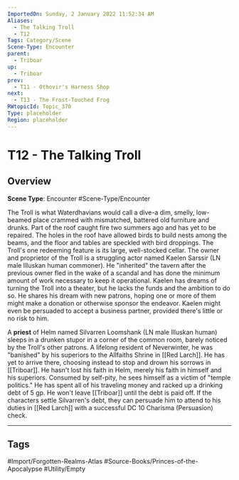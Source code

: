 ```yaml
---
ImportedOn: Sunday, 2 January 2022 11:52:34 AM
Aliases:
  - The Talking Troll
  - T12
Tags: Category/Scene
Scene-Type: Encounter
parent:
  - Triboar
up:
  - Triboar
prev:
  - T11 - Othovir's Harness Shop
next:
  - T13 - The Frost-Touched Frog
RWtopicId: Topic_370
Type: placeholder
Region: placeholder
---
```

# T12 - The Talking Troll
## Overview
**Scene Type**: Encounter
#Scene-Type/Encounter

The Troll is what Waterdhavians would call a dive-a dim, smelly, low-beamed place crammed with mismatched, battered old furniture and drunks. Part of the roof caught fire two summers ago and has yet to be repaired. The holes in the roof have allowed birds to build nests among the beams, and the floor and tables are speckled with bird droppings. The Troll's one redeeming feature is its large, well-stocked cellar. The owner and proprietor of the Troll is a struggling actor named Kaelen Sarssir (LN male Illuskan human commoner). He "inherited" the tavern after the previous owner fled in the wake of a scandal and has done the minimum amount of work necessary to keep it operational. Kaelen has dreams of turning the Troll into a theater, but he lacks the funds and the ambition to do so. He shares his dream with new patrons, hoping one or more of them might make a donation or otherwise sponsor the endeavor. Kaelen might even be persuaded to accept a business partner, provided there's little or no risk to him.

A **priest** of Helm named Silvarren Loomshank (LN male Illuskan human) sleeps in a drunken stupor in a corner of the common room, barely noticed by the Troll's other patrons. A lifelong resident of Neverwinter, he was "banished" by his superiors to the Allfaiths Shrine in [[Red Larch]]. He has yet to arrive there, choosing instead to stop and drown his sorrows in [[Triboar]]. He hasn't lost his faith in Helm, merely his faith in himself and his superiors. Consumed by self-pity, he sees himself as a victim of "temple politics." He has spent all of his traveling money and racked up a drinking debt of 5 gp. He won't leave [[Triboar]] until the debt is paid off. If the characters settle Silvarren's debt, they can persuade him to attend to his duties in [[Red Larch]] with a successful DC 10 Charisma (Persuasion) check.


---
## Tags
#Import/Forgotten-Realms-Atlas #Source-Books/Princes-of-the-Apocalypse #Utility/Empty

